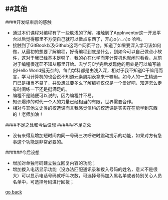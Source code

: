 ##其他
---
####开发结束后的感触
* 通过本们课程对编程有了一些肤浅的了解，接触到了AppInventor这一开发平台以后觉得那里不方便自己就可以做点东西了，开心o(∩_∩)o 哈哈。
* 接触到了GitBook以及Github这两个网页平台，知道了如果要深入学习该如何做，从最初的想要了解编程，好奇编程到底是什么，到如今可以自己做点小软件，这对于我已经基本足够了，我的心在化学而非计算机也就闲时看看，从前对于编程很迷茫不知从那里开始。去学习C学完后发现他的用处是可以编写输出Hello World挺无奈的，每门学科都是由浅入深，相对于我不知道C干嘛用而言，学习计算机的也会说不知道元素周期表拿来干嘛用。如今人的一生精通一门已是相当不易了，并没想过要多么了解编程仅仅是一个爱好吧，知道怎么走有时间练一下还是挺满足的。
* 编程不是随便可以说的，因为编程并不易。
* 知识爆炸的时代一个人的力量已经相当的有限，世界需要合作。
* 相对与其他文史类的校选课而言我感觉信科的校选课是实实在在能学到东西的！老师加油！

####不足之处和今后设想
######不足之处
* 没有来得及增加短时间内同一号码三次呼进时震动提示的功能，如果对方有急事这个功能是非常必要的。

######今后设想
* 增加对单独号码建立独立回复内容的功能；
* 增加拨入电话显示功能（没办法匹配通讯录和拨入号码的姓名，意义不是很大）可以显示电话号码就呼叫次数，可选择号码加入黑名单或者特别关心人员名单中，可选择号码进行回拨；

[go back](SUMMARY.md)